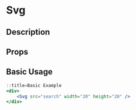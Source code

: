 # Svg

## Description

## Props

## Basic Usage

```jsx
::title=Basic Example
<div>
    <Svg src="search" width="20" height="20" />
</div>
```